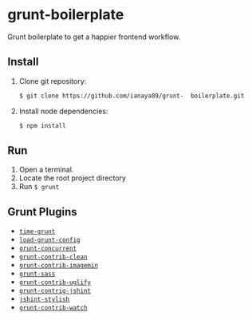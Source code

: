 # grunt-boilerplate

Grunt boilerplate to get a happier frontend workflow.


## Install

1. Clone git repository:

	```bash
	$ git clone https://github.com/ianaya89/grunt-	boilerplate.git
	```

2. Install node dependencies:

	```bash
	$ npm install
	```

## Run

1. Open a terminal.
2. Locate the root project directory
3. Run ```$ grunt```


## Grunt Plugins

- [`time-grunt`](https://github.com/sindresorhus/time-grunt)
- [`load-grunt-config`](https://github.com/firstandthird/load-grunt-config)
- [`grunt-concurrent`](https://github.com/sindresorhus/grunt-concurrent)
- [`grunt-contrib-clean`](https://github.com/gruntjs/grunt-contrib-clean)
- [`grunt-contrib-imagemin`](https://github.com/gruntjs/grunt-contrib-imagemin)
- [`grunt-sass`](https://github.com/sindresorhus/grunt-sass)
- [`grunt-contrib-uglify`](https://github.com/gruntjs/grunt-contrib-uglify)
- [`grunt-contrig-jshint`](https://github.com/gruntjs/grunt-contrib-jshint)
- [`jshint-stylish`](https://github.com/sindresorhus/jshint-stylish)
- [`grunt-contrib-watch`](https://github.com/gruntjs/grunt-contrib-watch)
